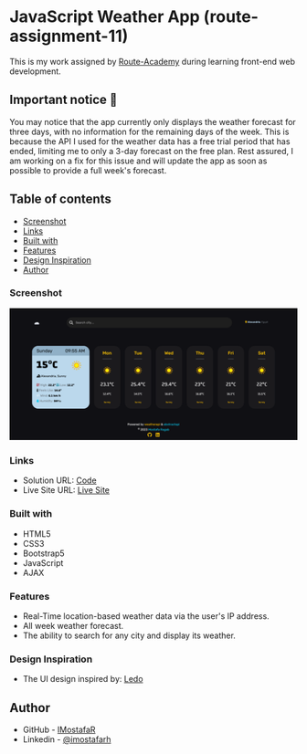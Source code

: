 # JavaScript Weather App (route-assignment-11)

This is my work assigned by [Route-Academy](https://www.linkedin.com/company/routeacademy/mycompany/) during learning front-end web development.

## Important notice 📢

You may notice that the app currently only displays the weather forecast for three days, with no information for the remaining days of the week. This is because the API I used for the weather data has a free trial period that has ended, limiting me to only a 3-day forecast on the free plan. Rest assured, I am working on a fix for this issue and will update the app as soon as possible to provide a full week's forecast.

## Table of contents

- [Screenshot](#screenshot)
- [Links](#links)
- [Built with](#built-with)
- [Features](#features)
- [Design Inspiration](#design-inspiration)
- [Author](#author)

### Screenshot

![](./images/Screenshot.png)

### Links

- Solution URL: [Code](https://github.com/IMostafaR/JavaScript-Weather-App)
- Live Site URL: [Live Site](https://imostafar.github.io/JavaScript-Weather-App/)

### Built with

- HTML5
- CSS3
- Bootstrap5
- JavaScript
- AJAX

### Features

- Real-Time location-based weather data via the user's IP address.
- All week weather forecast.
- The ability to search for any city and display its weather.

### Design Inspiration

- The UI design inspired by: [Ledo](https://dribbble.com/shots/19113627-Weather-Dashboard)

## Author

- GitHub - [IMostafaR](https://github.com/IMostafaR)
- Linkedin - [@imostafarh](https://www.linkedin.com/in/imostafarh/)
